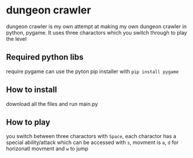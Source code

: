 # dungeon crawler
dungeon crawler is my own attempt at making my own dungeon crawler in python, pygame. It uses three charactors which you switch through to play the level

## Required python libs
require pygame
can use the pyton pip installer with `pip install pygame`

## How to install
download all the files and run main.py

## How to play
you switch between three charactors with `Space`, each charactor has a special ability/attack which can be accessed with `s`, movment is `a`, `d` for horizonatl movment and `w` to jump